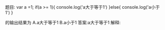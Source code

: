 题目: var a =1;
if(a >= 1){
console.log('a大于等于1')
}else{
console.log('a小于1')
}


的输出结果为
A.a大于等于1
B.a小于1
答案:a大于等于1
解释:
